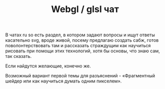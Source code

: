 ﻿---
title: "Webgl / glsl чат"
se.owner.user_id: 188366
se.owner.display_name: "Stranger in the Q"
se.owner.link: "https://ru.meta.stackoverflow.com/users/188366/stranger-in-the-q"
se.link: "https://ru.meta.stackoverflow.com/questions/10329/webgl-glsl-%d1%87%d0%b0%d1%82"
se.question_id: 10329
se.post_type: question
se.score: 5
---
<p>В чатах ru so есть раздел, в котором задают вопросы и ищут ответы касательно svg, вроде живой, посему предлагаю создать сабж, готов поволонтерствовать там и рассказать страждущим как научиться рисовать при помощи этих технологий, хотя бы основы, что знаю сам, так сказать.</p>

<p>Если найдутся желающие, конечно же.</p>

<p>Возможный вариант первой темы для разъяснений - «Фрагментный шейдер или как научиться думать одним пикселем».</p>
